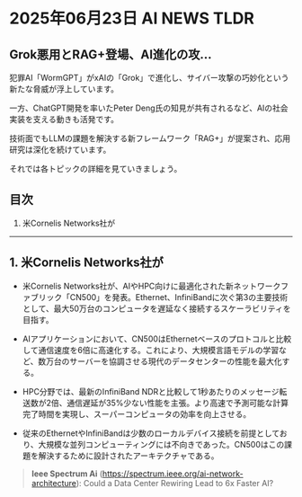 # 2025年06月23日 AI NEWS TLDR

## Grok悪用とRAG+登場、AI進化の攻…

犯罪AI「WormGPT」がxAIの「Grok」で進化し、サイバー攻撃の巧妙化という新たな脅威が浮上しています。

一方、ChatGPT開発を率いたPeter Deng氏の知見が共有されるなど、AIの社会実装を支える動きも活発です。

技術面でもLLMの課題を解決する新フレームワーク「RAG+」が提案され、応用研究は深化を続けています。

それでは各トピックの詳細を見ていきましょう。

## 目次

1. 米Cornelis Networks社が

---

## 1. 米Cornelis Networks社が

- 米Cornelis Networks社が、AIやHPC向けに最適化された新ネットワークファブリック「CN500」を発表。Ethernet、InfiniBandに次ぐ第3の主要技術として、最大50万台のコンピュータを遅延なく接続するスケーラビリティを目指す。

- AIアプリケーションにおいて、CN500はEthernetベースのプロトコルと比較して通信速度を6倍に高速化する。これにより、大規模言語モデルの学習など、数万台のサーバーを協調させる現代のデータセンターの性能を最大化する。

- HPC分野では、最新のInfiniBand NDRと比較して1秒あたりのメッセージ転送数が2倍、通信遅延が35%少ない性能を主張。より高速で予測可能な計算完了時間を実現し、スーパーコンピュータの効率を向上させる。

- 従来のEthernetやInfiniBandは少数のローカルデバイス接続を前提としており、大規模な並列コンピューティングには不向きであった。CN500はこの課題を解決するために設計されたアーキテクチャである。

> **Ieee Spectrum Ai** (https://spectrum.ieee.org/ai-network-architecture): Could a Data Center Rewiring Lead to 6x Faster AI?

